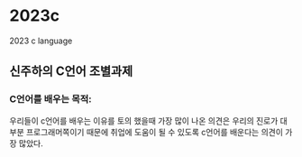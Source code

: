 # 2023c
2023 c language
## 신주하의 C언어 조별과제
### C언어를 배우는 목적:
우리들이 c언어를 배우는 이유를 토의 했을때 가장 많이 나온 의견은 우리의 진로가 대부분 프로그래머쪽이기 때문에 취업에 도움이 될 수 있도록 c언어를 배운다는 의견이 가장 많았다.
